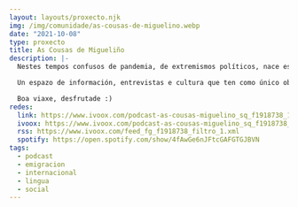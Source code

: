 ```yaml
---
layout: layouts/proxecto.njk
img: /img/comunidade/as-cousas-de-miguelino.webp
date: "2021-10-08"
type: proxecto
title: As Cousas de Migueliño
description: |-
  Nestes tempos confusos de pandemia, de extremismos políticos, nace este espazo de podcast coa finalidade de entreter e difundir o traballo da diáspora galega que, dende o exterior traballan para labrarse unha vida pero nunca esquecen a terra NAI : Galicia.

  Un espazo de información, entrevistas e cultura que ten como único obxectivo dar a coñecer as diferentes realidades dos galegxs de onte e de hoxe, de fóra e de dentro.

  Boa viaxe, desfrutade :)
redes:
  link: https://www.ivoox.com/podcast-as-cousas-miguelino_sq_f1918738_1.html
  ivoox: https://www.ivoox.com/podcast-as-cousas-miguelino_sq_f1918738_1.html
  rss: https://www.ivoox.com/feed_fg_f1918738_filtro_1.xml
  spotify: https://open.spotify.com/show/4fAwGe6nJFtcGAFGTGJBVN
tags:
  - podcast
  - emigracion
  - internacional
  - lingua
  - social
---
```

